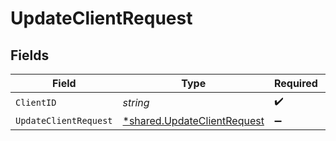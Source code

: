 # UpdateClientRequest


## Fields

| Field                                                                     | Type                                                                      | Required                                                                  | Description                                                               |
| ------------------------------------------------------------------------- | ------------------------------------------------------------------------- | ------------------------------------------------------------------------- | ------------------------------------------------------------------------- |
| `ClientID`                                                                | *string*                                                                  | :heavy_check_mark:                                                        | Client ID                                                                 |
| `UpdateClientRequest`                                                     | [*shared.UpdateClientRequest](../../models/shared/updateclientrequest.md) | :heavy_minus_sign:                                                        | N/A                                                                       |